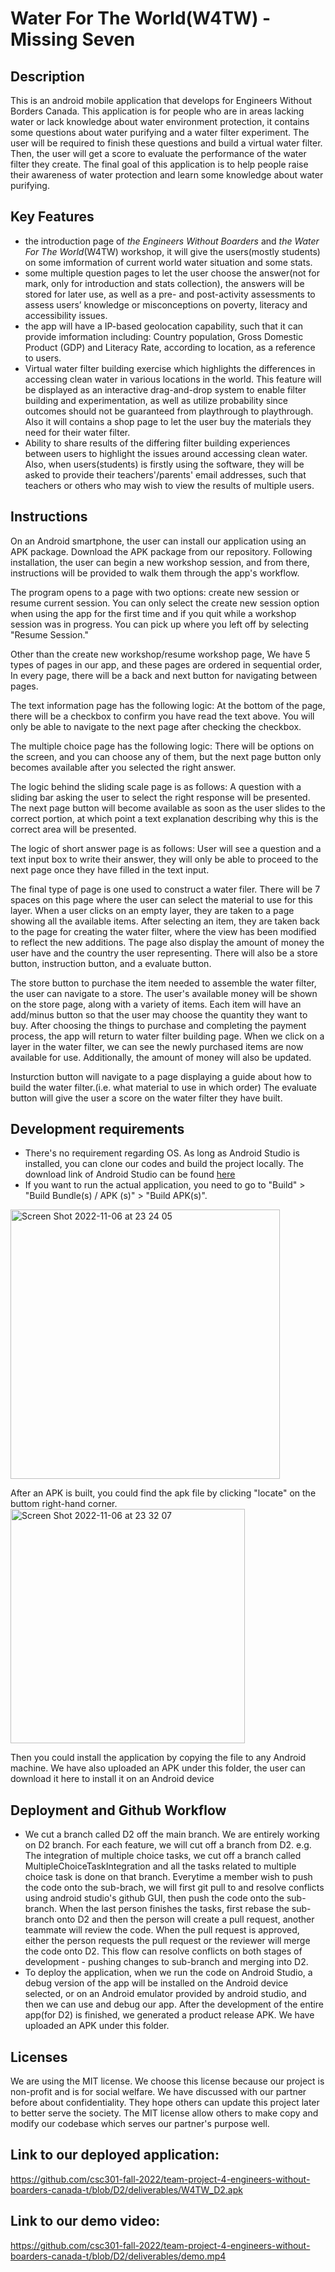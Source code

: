# Water For The World(W4TW) - Missing Seven

## Description
This is an android mobile application that develops for Engineers Without Borders Canada. This application is for people who are in areas lacking water or lack knowledge about water environment protection, it contains some questions about water purifying and a water filter experiment. The user will be required to finish these questions and build a virtual water filter. Then, the user will get a score to evaluate the performance of the water filter they create. The final goal of this application is to help people raise their awareness of water protection and learn some knowledge about water purifying.




## Key Features
- the introduction page of _the Engineers Without Boarders_ and _the Water For The World_(W4TW) workshop, it will give the users(mostly students) on some imformation of current world water situation and some stats.
- some multiple question pages to let the user choose the answer(not for mark, only for introduction and stats collection), the answers will be stored for later use, as well as a pre- and post-activity assessments to assess users’ knowledge or misconceptions on poverty, literacy and accessibility issues.
- the app will have a IP-based geolocation capability, such that it can provide imformation including: Country population, Gross Domestic Product (GDP) and Literacy Rate, according to location, as a reference to users.
- Virtual water filter building exercise which highlights the differences in accessing clean water in various locations in the world. This feature will be displayed as an interactive drag-and-drop system to enable filter building and experimentation, as well as utilize probability since outcomes should not be guaranteed from playthrough to playthrough. Also it will contains a shop page to let the user buy the materials they need for their water filter.
- Ability to share results of the differing filter building experiences between users to highlight the issues around accessing clean water. Also, when users(students) is firstly using the software, they will be asked to provide their teachers'/parents' email addresses, such that teachers or others who may wish to view the results of multiple users.


## Instructions
On an Android smartphone, the user can install our application using an APK package. Download the APK package from our repository.
Following installation, the user can begin a new workshop session, and from there, instructions will be provided to walk them through the app's workflow.

The program opens to a page with two options: create new session or resume current session. You can only select the create new session option when using the app for the first time and if you quit while a workshop session was in progress. You can pick up where you left off by selecting "Resume Session."

Other than the create new workshop/resume workshop page, We have 5 types of pages in our app, and these pages are ordered in sequential order, In every page, there will be a back and next button for navigating between pages. 

The text information page has the following logic:
At the bottom of the page, there will be a checkbox to confirm you have read the text above.  You will only be able to navigate to the next page after checking the checkbox.

The multiple choice page has the following logic:
There will be options on the screen, and you can choose any of them, but the next page button only becomes available after you selected the right answer.

The logic behind the sliding scale page is as follows:
A question with a sliding bar asking the user to select the right response will be presented. The next page button will become available as soon as the user slides to the correct portion, at which point a text explanation describing why this is the correct area will be presented.

The logic of short answer page is as follows:
User will see a question and a text input box to write their answer, they will only be able to proceed to the next page once they have filled in the text input.

The final type of page is one used to construct a water filer. There will be 7 spaces on this page where the user can select the material to use for this layer. When a user clicks on an empty layer, they are taken to a page showing all the available items. After selecting an item, they are taken back to the page for creating the water filter, where the view has been modified to reflect the new additions. The page also display the amount of money the user have and the country the user representing. There will also be a store button, instruction button, and a evaluate button.

The store button to purchase the item needed to assemble the water filter, the user can navigate to a store.
The user's available money will be shown on the store page, along with a variety of items. Each item will have an add/minus button so that the user may choose the quantity they want to buy.
After choosing the things to purchase and completing the payment process, the app will return to water filter building page. When we click on a layer in the water filter, we can see the newly purchased items are now available for use. Additionally, the amount of money will also be updated.

Insturction button will navigate to a page displaying a guide about how to build the water filter.(i.e. what material to use in which order)
The evaluate button will give the user a score on the water filter they have built.

## Development requirements
- There's no requirement regarding OS. As long as Android Studio is installed, you can clone our codes and build the project locally. The download link of
Android Studio can be found [here](https://developer.android.com/studio?gclid=CjwKCAjwtp2bBhAGEiwAOZZTuHFTHsdXGF5dyEeAVvV1wCzRoQovlRF91SkEpikS3aeretue1yp5GxoC_VYQAvD_BwE&gclsrc=aw.ds)
- If you want to run the actual application, you need to go to "Build" > "Build Bundle(s) / APK (s)" > "Build APK(s)". 
<img width="431" alt="Screen Shot 2022-11-06 at 23 24 05" src="https://user-images.githubusercontent.com/90353234/200226219-9bd3fdf2-87f7-4106-8b3b-b97f5c82855c.png">

After an APK is built, you could find the apk file by clicking "locate" on the buttom right-hand corner.
<img width="375" alt="Screen Shot 2022-11-06 at 23 32 07" src="https://user-images.githubusercontent.com/90353234/200227246-c02a3ed2-d563-444a-b992-14a966611355.png">

Then you could install the application by copying the file to any Android machine. 
We have also uploaded an APK under this folder, the user can download it here to install it on an Android device

## Deployment and Github Workflow
- We cut a branch called D2 off the main branch. We are entirely working on D2 branch. For each feature, we will cut off a branch from D2. e.g. The integration of multiple choice tasks, we cut off a branch called MultipleChoiceTaskIntegration and all the tasks related to multiple choice task is done on that branch. Everytime a member wish to push the code onto the sub-brach, we will first git pull to and resolve conflicts using android studio's github GUI, then push the code onto the sub-branch. When the last person finishes the tasks, first rebase the sub-branch onto D2 and then the person will create a pull request, another teammate will review the code. When the pull request is approved, either the person requests the pull request or the reviewer will merge the code onto D2. This flow can resolve conflicts on both stages of development - pushing changes to sub-branch and merging into D2.
- To deploy the application, when we run the code on Android Studio, a debug version of the app will be installed on the Android device selected, or on an Android emulator provided by android studio, and then we can use and debug our app. After the development of the entire app(for D2) is finished, we generated a product release 
APK. We have uploaded an APK under this folder.
## Licenses

We are using the MIT license. We choose this license because our project is non-profit and is for social welfare. We have discussed with our partner before about confidentiality. They hope others can update this project later to better serve the society. The MIT license allow others to make copy and modify our codebase which serves our partner's purpose well.

## Link to our deployed application:
https://github.com/csc301-fall-2022/team-project-4-engineers-without-boarders-canada-t/blob/D2/deliverables/W4TW_D2.apk
## Link to our demo video:
https://github.com/csc301-fall-2022/team-project-4-engineers-without-boarders-canada-t/blob/D2/deliverables/demo.mp4

